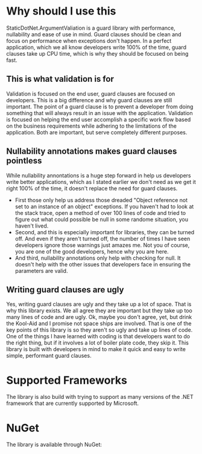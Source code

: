 # Why should I use this

StaticDotNet.ArgumentValiation is a guard library with performance, nullability and ease of use in mind. Guard clauses should be clean and focus on performance when exceptions don't happen. In a perfect application, which we all know developers write 100% of the time, guard clauses take up CPU time, which is why they should be focused on being fast.

## This is what validation is for

Validation is focused on the end user, guard clauses are focused on developers. This is a big difference and why guard clauses are still important. The point of a guard clause is to prevent a developer from doing something that will always result in an issue with the application. Validation is focused on helping the end user accomplish a specific work flow based on the business requirements while adhering to the limitations of the application. Both are important, but serve completely different purposes.

## Nullability annotations makes guard clauses pointless

While nullability annontations is a huge step forward in help us developers write better applications, which as I stated earlier we don't need as we get it right 100% of the time, it doesn't replace the need for guard clauses.

- First those only help us address those dreaded "Object reference not set to an instance of an object" exceptions. If you haven't had to look at the stack trace, open a method of over 100 lines of code and tried to figure out what could possible be null in some randome situation, you haven't lived.
- Second, and this is especially important for libraries, they can be turned off.  And even if they aren't turned off, the number of times I have seen developers ignore those warnings just amazes me. Not you of course, you are one of the good developers, hence why you are here.
- And third, nullability annotations only help with checking for null. It doesn't help with the other issues that developers face in ensuring the parameters are valid.

## Writing guard clauses are ugly

Yes, writing guard clauses are ugly and they take up a lot of space.  That is why this library exists. We all agree they are important but they take up too many lines of code and are ugly.  Ok, maybe you don't agree, yet, but drink the Kool-Aid and I promise not space ships are involved.  That is one of the key points of this library is so they aren't so ugly and take up lines of code. One of the things I have learned with coding is that developers want to do the right thing, but if it involves a lot of boiler plate code, they skip it.  This library is built with developers in mind to make it quick and easy to write simple, performant guard clauses.

# Supported Frameworks

The library is also build with trying to support as many versions of the .NET framework that are currently supported by Microsoft.

# NuGet

The library is available through NuGet:

